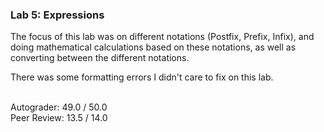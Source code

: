 ### Lab 5: Expressions

The focus of this lab was on different notations (Postfix, Prefix, Infix), and doing mathematical calculations based on these notations, as well as converting between the different notations.

There was some formatting errors I didn't care to fix on this lab.

<br />
Autograder:  49.0 / 50.0
<br />
Peer Review: 13.5 / 14.0
